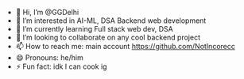 - 👋 Hi, I’m @GGDelhi
- 👀 I’m interested in AI-ML, DSA Backend web development
- 🌱 I’m currently learning Full stack web dev, DSA
- 💞️ I’m looking to collaborate on any cool backend project
- 📫 How to reach me: main account https://github.com/NotIncorecc
- 😄 Pronouns: he/him
- ⚡ Fun fact: idk I can cook ig

<!---
GGDelhi/GGDelhi is a ✨ special ✨ repository because its `README.md` (this file) appears on your GitHub profile.
You can click the Preview link to take a look at your changes.
--->
